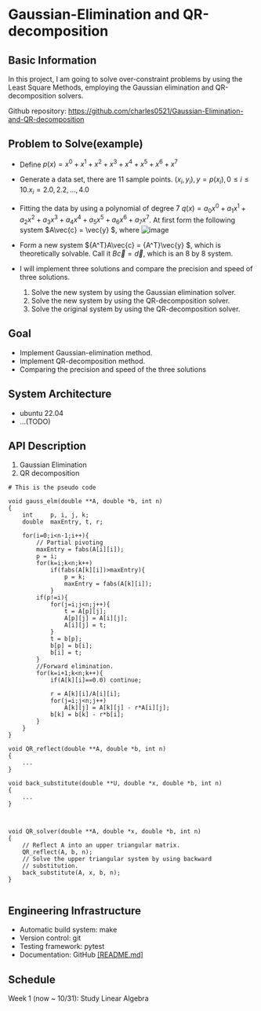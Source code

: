 # Gaussian-Elimination and QR-decomposition
## Basic Information
In this project, I am going to solve over-constraint problems by using the Least Square Methods, employing the Gaussian elimination and QR-decomposition solvers.

Github repository: https://github.com/charles0521/Gaussian-Elimination-and-QR-decomposition

## Problem to Solve(example)
*  Define $p(x) = x^0 + x^1 + x^2 + x^3 + x^4 + x^5 + x^6 + x^7$
*  Generate a data set, there are 11 sample points. ${(x_i, y_i)}, y = p(x_i), 0 \leq i \leq 10. x_i = 2.0, 2.2, ...,4.0$

*  Fitting the data by using a polynomial of degree 7 $q(x) = a_0x^0 + a_1x^1 + a_2x^2 + a_3x^3 + a_4x^4 + a_5x^5 + a_6x^6 + a_7x^7$. At first form the following system $A\vec{c} = \vec{y} $, where
![image](https://user-images.githubusercontent.com/56105794/197404654-510ec5e3-8851-4387-8485-0b1d68d3ba56.png)

* Form a new system ${A^T}A\vec{c} = {A^T}\vec{y} $, which is theoretically solvable. Call it $B\vec{c} = \vec{d}$, which is an 8 by 8 system.
* I will implement three solutions and compare the precision and speed of three solutions.

    1.  Solve the new system by using the Gaussian elimination solver.
    2.  Solve the new system by using the QR-decomposition solver.
    3.  Solve the original system by using the QR-decomposition solver.

## Goal
* Implement Gaussian-elimination method.
* Implement QR-decomposition method.
* Comparing the precision and speed of the three solutions

## System Architecture
* ubuntu 22.04
* ...(TODO)

## API Description
1. Gaussian Elimination
2. QR decomposition

```
# This is the pseudo code

void gauss_elm(double **A, double *b, int n)
{
	int     p, i, j, k;
	double  maxEntry, t, r;

	for(i=0;i<n-1;i++){
		// Partial pivoting
		maxEntry = fabs(A[i][i]);
		p = i;
		for(k=i;k<n;k++)
			if(fabs(A[k][i])>maxEntry){
				p = k;
				maxEntry = fabs(A[k][i]);
			}
		if(p!=i){
			for(j=i;j<n;j++){
				t = A[p][j];
				A[p][j] = A[i][j];
				A[i][j] = t;
			}
			t = b[p];
			b[p] = b[i];
			b[i] = t;
		}
		//Forward elimination.
        for(k=i+1;k<n;k++){
			if(A[k][i]==0.0) continue;
			
			r = A[k][i]/A[i][i];
			for(j=i;j<n;j++)
				A[k][j] = A[k][j] - r*A[i][j];
			b[k] = b[k] - r*b[i];
		}
	}
}

void QR_reflect(double **A, double *b, int n)
{
    ...
}

void back_substitute(double **U, double *x, double *b, int n)
{
    ...
}



void QR_solver(double **A, double *x, double *b, int n)
{
	// Reflect A into an upper triangular matrix.
	QR_reflect(A, b, n);
    // Solve the upper triangular system by using backward
	// substitution.
    back_substitute(A, x, b, n);
}


```

## Engineering Infrastructure
* Automatic build system: make
* Version control: git
* Testing framework: pytest
* Documentation: GitHub [[README.md]](https://github.com/charles0521/Gaussian-Elimination-and-QR-decomposition/blob/main/README.md)

## Schedule
Week 1 (now ~ 10/31): Study Linear Algebra

